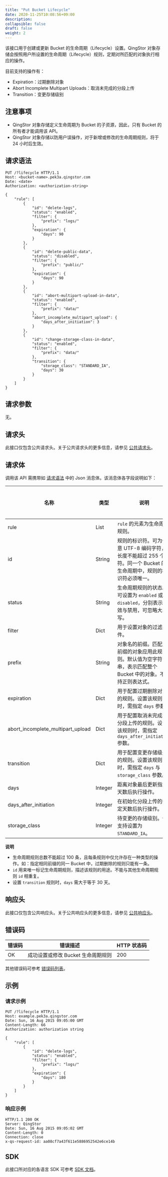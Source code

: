 ```yaml
---
title: "Put Bucket Lifecycle"
date: 2020-11-25T10:08:56+09:00
description:
collapsible: false
draft: false
weight: 2
---
```


该接口用于创建或更新 Bucket 的生命周期（Lifecycle）设置。QingStor 对象存储会按照用户所设置的生命周期（Lifecycle）规则，定期对所匹配的对象执行相应的操作。

目前支持的操作有：
- Expiration：过期删除对象
- Abort Incomplete Multipart Uploads：取消未完成的分段上传
- Transition：变更存储级别

## 注意事项

- QingStor 对象存储定义生命周期为 Bucket 的子资源，因此，只有 Bucket 的所有者才能调用该 API。
- QingStor 对象存储以防用户误操作，对于新增或修改的生命周期规则，将于 24 小时后生效。

## 请求语法

```http
PUT /?lifecycle HTTP/1.1
Host: <bucket-name>.pek3a.qingstor.com
Date: <date>
Authorization: <authorization-string>

{
    "rule": [
        {
            "id": "delete-logs",
            "status": "enabled",
            "filter": {
                "prefix": "logs/"
            },
            "expiration": {
                "days": 90
            }
        },
        {
            "id": "delete-public-data",
            "status": "disabled",
            "filter": {
                "prefix": "public/"
            },
            "expiration": {
                "days": 90
            }
        },
        {
            "id": "abort-multipart-upload-in-data",
            "status": "enabled",
            "filter": {
                "prefix": "data/"
            },
            "abort_incomplete_multipart_upload": {
                "days_after_initiation": 3
            }
        },
        {
            "id": "change-storage-class-in-data",
            "status": "enabled",
            "filter": {
                "prefix": "data/"
            },
            "transition": {
                "storage_class": "STANDARD_IA",
                "days": 30
            }
        }
    ]
}
```

## 请求参数

无。

## 请求头

此接口仅包含公共请求头。关于公共请求头的更多信息，请参见 [公共请求头](/storage/object-storage/api/common_header/#请求头字段-request-header)。

## 请求体

调用该 API 需携带如 [请求语法](#请求语法) 中的 Json 消息体。该消息体各字段说明如下：

| 名称 | 类型 | 说明 | 是否必须 |
| --- | --- | --- | --- |
| rule | List | `rule` 的元素为生命周期规则。 | 是 |
| id | String | 规则的标识符。可为任意 UTF-8 编码字符，长度不能超过 255 个字符。同一个 Bucket 的生命周期中，规则的标识符必须唯一。| 是 |
| status | String | 生命周期规则的状态。可设置为 `enabled` 或 `disabled`，分别表示生效与禁用，可忽略大小写。| 是 |
| filter | Dict | 用于设置对象的过滤条件。| 是 |
| prefix | String | 对象名的前缀。匹配此前缀的对象应用此规则。默认值为空字符串，表示匹配整个 Bucket 中的对象。不支持正则表达式。| 否 |
| expiration | Dict | 用于配置过期删除对象的规则。设置该规则时，需指定 `days` 参数。| 否 |
| abort_incomplete_multipart_upload |Dict | 用于配置取消未完成的分段上传的规则。设置该规则时，需指定 `days_after_initiation` 参数。| 否 |
| transition | Dict | 用于配置变更存储级别的规则。设置该规则时，需指定 `days` 与 `storage_class` 参数。| 否 |
| days | Integer | 距离对象最后更新指定天数后执行操作。 | 否 |
| days_after_initiation | Integer | 在初始化分段上传的指定天数后执行操作。| 否 |
| storage_class | Integer | 待变更的存储级别。仅支持设置为 `STANDARD_IA`。| 否 |

**说明**
- 生命周期规则总数不能超过 100 条，且每条规则中仅允许存在一种类型的操作。如：指定相同前缀的同一 Bucket 中，过期删除的规则只能有一条。
- `id` 用来唯一标记生命周期规则，描述该规则的用途。不能与其他生命周期规则 `id` 相重复。
- 设置 `transition` 规则时，`days` 需大于等于 30 天。

## 响应头

此接口仅包含公共响应头。关于公共响应头的更多信息，请参见 [公共响应头](/storage/object-storage/api/common_header/#响应头字段-response-header)。

## 错误码

| 错误码 | 错误描述 | HTTP 状态码 |
| --- | --- | --- |
| OK | 成功设置或修改 Bucket 生命周期规则 | 200 |

其他错误码可参考 [错误码列表](/storage/object-storage/api/error_code/#错误码列表)。

## 示例

### 请求示例

```http
PUT /?lifecycle HTTP/1.1
Host: example.pek3a.qingstor.com
Date: Sun, 16 Aug 2015 09:05:00 GMT
Content-Length: 66
Authorization: authorization string

{
    "rule": [
        {
            "id": "delete-logs",
            "status": "enabled",
            "filter": {
                "prefix": "logs/"
            },
            "expiration": {
                "days": 180
            }
        }
    ]
}
```

### 响应示例

```http
HTTP/1.1 200 OK
Server: QingStor
Date: Sun, 16 Aug 2015 09:05:02 GMT
Content-Length: 0
Connection: close
x-qs-request-id: aa08cf7a43f611e5886952542e6ce14b
```

## SDK

此接口所对应的各语言 SDK 可参考 [SDK 文档](/storage/object-storage/sdk/)。
